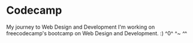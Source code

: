 # Codecamp
My  journey to Web Design and Development
I'm working on freecodecamp's bootcamp on Web Design and Development. :) ^0^ ^_~ ^_^
